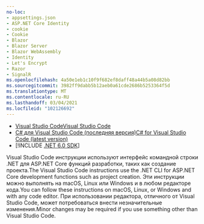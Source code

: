 ```yaml
---
no-loc:
- appsettings.json
- ASP.NET Core Identity
- cookie
- Cookie
- Blazor
- Blazor Server
- Blazor WebAssembly
- Identity
- Let's Encrypt
- Razor
- SignalR
ms.openlocfilehash: 4a50e1eb1c10f9f682ef8daff48a44b5a08d82bb
ms.sourcegitcommit: 3982ff9dabb5b12aeb0a61cde2686b5253364f5d
ms.translationtype: MT
ms.contentlocale: ru-RU
ms.lasthandoff: 03/04/2021
ms.locfileid: "102126692"
---
```

* [<span data-ttu-id="c8033-101">Visual Studio Code</span><span class="sxs-lookup"><span data-stu-id="c8033-101">Visual Studio Code</span></span>](https://code.visualstudio.com/download)
* [<span data-ttu-id="c8033-102">C# для Visual Studio Code (последняя версия)</span><span class="sxs-lookup"><span data-stu-id="c8033-102">C# for Visual Studio Code (latest version)</span></span>](https://marketplace.visualstudio.com/items?itemName=ms-dotnettools.csharp)
* [!INCLUDE [.NET 6.0 SDK](~/includes/6.0-SDK.md)]

<span data-ttu-id="c8033-103">Visual Studio Code инструкции используют интерфейс командной строки .NET для ASP.NET Core функций разработки, таких как создание проекта.</span><span class="sxs-lookup"><span data-stu-id="c8033-103">The Visual Studio Code instructions use the .NET CLI for ASP.NET Core development functions such as project creation.</span></span> <span data-ttu-id="c8033-104">Эти инструкции можно выполнять на macOS, Linux или Windows и в любом редакторе кода.</span><span class="sxs-lookup"><span data-stu-id="c8033-104">You can follow these instructions on macOS, Linux, or Windows and with any code editor.</span></span> <span data-ttu-id="c8033-105">При использовании редактора, отличного от Visual Studio Code, может потребоваться внести незначительные изменения.</span><span class="sxs-lookup"><span data-stu-id="c8033-105">Minor changes may be required if you use something other than Visual Studio Code.</span></span>
